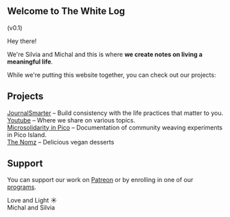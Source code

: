 ## Welcome to The White Log

(v0.1)

Hey there!

We're Silvia and Michal and this is where **we create notes on living a meaningful life**.

While we're putting this website together, you can check out our projects:

## Projects
[JournalSmarter](https://journalsmarter.com) – Build consistency with the life practices that matter to you.<br>
[Youtube](https://www.youtube.com/channel/UCFkEEtX7yPtYD0Om0GPwL7w) – Where we share on various topics.<br>
[Microsolidarity in Pico](https://pico.microsolidarity.cc) – Documentation of community weaving experiments in Pico Island.<br>
[The Nomz](https://nomz.michalkorzonek.com) – Delicious vegan desserts<br>

## Support

You can support our work on [Patreon](https://patreon.com/michalandsilvia) or by enrolling in one of our [programs](https://journalsmarter.com/products).

Love and Light ☀️<br>
Michal and Silvia

